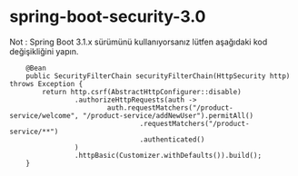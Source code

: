 # spring-boot-security-3.0

Not : Spring Boot 3.1.x sürümünü kullanıyorsanız lütfen aşağıdaki kod değişikliğini yapın.

```
    @Bean
    public SecurityFilterChain securityFilterChain(HttpSecurity http) throws Exception {
        return http.csrf(AbstractHttpConfigurer::disable)
                .authorizeHttpRequests(auth ->
                        auth.requestMatchers("/product-service/welcome", "/product-service/addNewUser").permitAll()
                                .requestMatchers("/product-service/**")
                                .authenticated()
                )
                .httpBasic(Customizer.withDefaults()).build();
    }
```